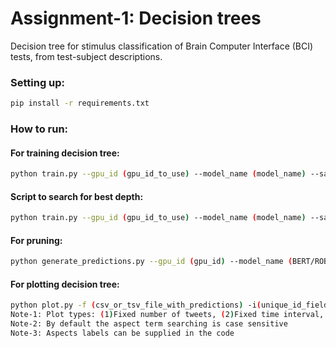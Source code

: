 # Assignment-1: Decision trees
Decision tree for stimulus classification of Brain Computer Interface (BCI) tests, from test-subject descriptions. 

### Setting up:

```bash
pip install -r requirements.txt
```

### How to run:

#### For training decision tree:
```bash
python train.py --gpu_id (gpu_id_to_use) --model_name (model_name) --save_dir (path to save dir) -- dataset (path to dataset) --use_empath (y/n) --lr (learning rate) --batch_size (batch_size) --save_policy (criterion_for_saving_policy) --activation (activation fn) --optim (optimizer) --l2 (y/n) --wd (weight_decay) --use_scheduler (use) --use_dropout (y/n) --bert_dropout (dropout value) --epochs (num_epochs) --seed (seed)
```

#### Script to search for best depth:
```bash
python train.py --gpu_id (gpu_id_to_use) --model_name (model_name) --save_dir (path to save dir) -- dataset (path to dataset) --use_empath (y/n) --lr (learning rate) --batch_size (batch_size) --save_policy (criterion_for_saving_policy) --activation (activation fn) --optim (optimizer) --l2 (y/n) --wd (weight_decay) --use_scheduler (use) --use_dropout (y/n) --bert_dropout (dropout value) --epochs (num_epochs) --seed (seed)
```

#### For pruning:
```bash
python generate_predictions.py --gpu_id (gpu_id) --model_name (BERT/ROBERTA) --model_path (path to saved model) --output_path (path to save dir) --data (path to dir containing hydrated csv) --use_empath (y/n) --activation (tanh/bce)
```

#### For plotting decision tree:
```bash
python plot.py -f (csv_or_tsv_file_with_predictions) -i(unique_id_field) -d(date_field) -e(field_with_emotion_predictions) -b(text_field) -l(boolean_flag_for_leap_year) -t(timestep_for_type_2) -c(chunk_size_for_type_1) -a(address_of_aspect_file)
Note-1: Plot types: (1)Fixed number of tweets, (2)Fixed time interval, (3)Aspect mentions (for fixed number of tweets out of the total)  
Note-2: By default the aspect term searching is case sensitive
Note-3: Aspects labels can be supplied in the code
```